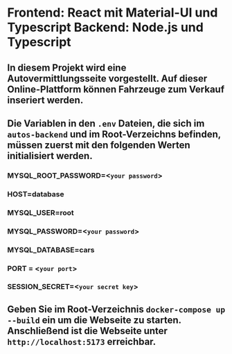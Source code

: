 # Frontend: React mit Material-UI und Typescript Backend: Node.js und Typescript

## In diesem Projekt wird eine Autovermittlungsseite vorgestellt. Auf dieser Online-Plattform können Fahrzeuge zum Verkauf inseriert werden.

## Die Variablen in den `.env` Dateien, die sich im `autos-backend` und im Root-Verzeichns befinden, müssen zuerst mit den folgenden Werten initialisiert werden. 
### MYSQL_ROOT_PASSWORD=<`your password`>
### HOST=database
### MYSQL_USER=root
### MYSQL_PASSWORD=<`your password`>
### MYSQL_DATABASE=cars
### PORT = <`your port`>

### SESSION_SECRET=<`your secret key`>

## Geben Sie im Root-Verzeichnis `docker-compose up --build` ein um die Webseite zu starten. Anschließend ist die Webseite unter `http://localhost:5173` erreichbar.